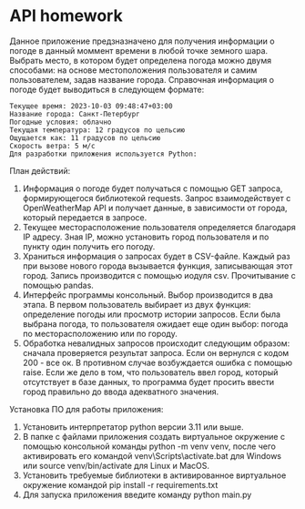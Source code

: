 # API homework

Данное приложение предзназначено для получения информации о погоде в данный моммент времени в любой точке земного шара.
Выбрать место, в котором будет определена погода можно двумя способами: на основе местоположения пользователя и самим пользователем, задав название города.
Справочная информация о погоде будет выводиться в следующем формате:
```
Текущее время: 2023-10-03 09:48:47+03:00
Название города: Санкт-Петербург
Погодные условия: облачно
Текущая температура: 12 градусов по цельсию
Ощущается как: 11 градусов по цельсию
Скорость ветра: 5 м/c
Для разработки приложения используется Python:
```

План действий:
1) Информация о погоде будет получаться с помощью GET запроса, формирующегося библиотекой requests. Запрос взаимодействует с OpenWeatherMap API и получает данные, в зависимости от города, который передается в запросе.
2) Текущее месторасположение пользователя определяется благодаря IP адресу. Зная IP, можно установить город пользователя и по пункту один получить его погоду.
3) Храниться информация о запросах будет в CSV-файле. Каждый раз при вызове нового города вызывается функция, записывающая этот город. Запись производится с помощью иодуля csv. Прочитывание с помощью pandas.
4) Интерфейс программы консольный. Выбор производится в два этапа. В первом пользователь выбирает из двух функция: определение погоды или просмотр истории запросов. Если была выбрана погода, то пользователя ожидает еще один выбор: погода по месторасположению или по городу.
5) Обработка невалидных запросов происходит следующим образом: сначала проверяется результат запроса. Если он вернулся с кодом 200 - все ок. В противном случае возбуждается ошибка с помощью raise. Если же дело в том, что пользователь ввел город, который отсутствует в базе данных, то программа будет просить ввести город правильно до ввода адекватного значения.

Установка ПО для работы приложения:

1) Установить интерпретатор python версии 3.11 или выше.
2) В папке с файлами приложения создать виртуальное окружение с помощью консольной команды python -m venv venv, после чего активировать его командой venv\Scripts\activate.bat для Windows или source venv/bin/activate для Linux и MacOS.
3) Установить требуемые библиотеки в активированное виртуальное окружение командой pip install -r requirements.txt
4) Для запуска приложения введите команду python main.py